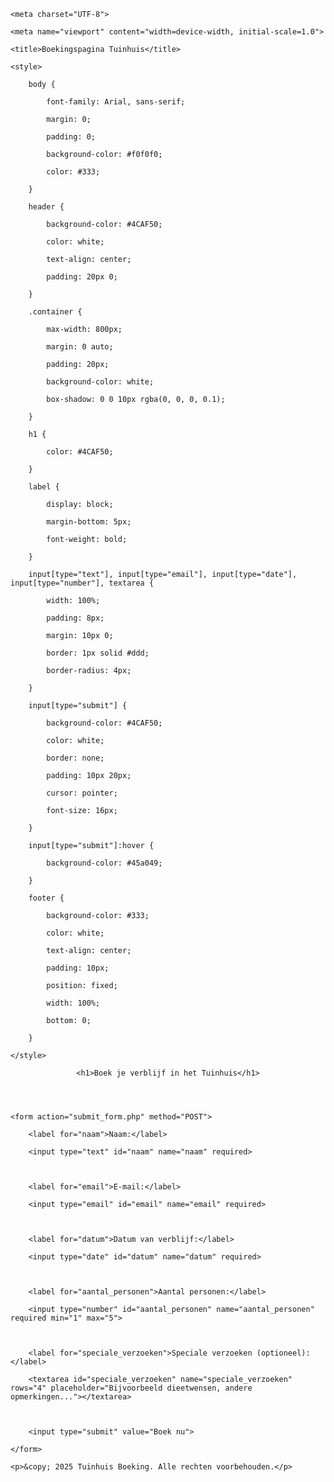 <!DOCTYPE html>

<html lang="nl">

<head>

    <meta charset="UTF-8">

    <meta name="viewport" content="width=device-width, initial-scale=1.0">

    <title>Boekingspagina Tuinhuis</title>

    <style>

        body {

            font-family: Arial, sans-serif;

            margin: 0;

            padding: 0;

            background-color: #f0f0f0;

            color: #333;

        }

        header {

            background-color: #4CAF50;

            color: white;

            text-align: center;

            padding: 20px 0;

        }

        .container {

            max-width: 800px;

            margin: 0 auto;

            padding: 20px;

            background-color: white;

            box-shadow: 0 0 10px rgba(0, 0, 0, 0.1);

        }

        h1 {

            color: #4CAF50;

        }

        label {

            display: block;

            margin-bottom: 5px;

            font-weight: bold;

        }

        input[type="text"], input[type="email"], input[type="date"], input[type="number"], textarea {

            width: 100%;

            padding: 8px;

            margin: 10px 0;

            border: 1px solid #ddd;

            border-radius: 4px;

        }

        input[type="submit"] {

            background-color: #4CAF50;

            color: white;

            border: none;

            padding: 10px 20px;

            cursor: pointer;

            font-size: 16px;

        }

        input[type="submit"]:hover {

            background-color: #45a049;

        }

        footer {

            background-color: #333;

            color: white;

            text-align: center;

            padding: 10px;

            position: fixed;

            width: 100%;

            bottom: 0;

        }

    </style>

</head>

<body>



<header>

    <h1>Boek je verblijf in het Tuinhuis</h1>

</header>



<div class="container">

    <form action="submit_form.php" method="POST">

        <label for="naam">Naam:</label>

        <input type="text" id="naam" name="naam" required>



        <label for="email">E-mail:</label>

        <input type="email" id="email" name="email" required>



        <label for="datum">Datum van verblijf:</label>

        <input type="date" id="datum" name="datum" required>



        <label for="aantal_personen">Aantal personen:</label>

        <input type="number" id="aantal_personen" name="aantal_personen" required min="1" max="5">



        <label for="speciale_verzoeken">Speciale verzoeken (optioneel):</label>

        <textarea id="speciale_verzoeken" name="speciale_verzoeken" rows="4" placeholder="Bijvoorbeeld dieetwensen, andere opmerkingen..."></textarea>



        <input type="submit" value="Boek nu">

    </form>

</div>



<footer>

    <p>&copy; 2025 Tuinhuis Boeking. Alle rechten voorbehouden.</p>

</footer>



</body>

</html>
